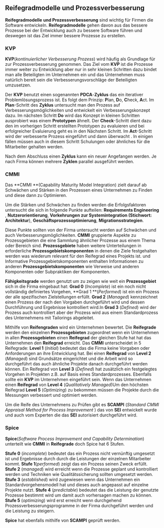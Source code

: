 ## Reifegradmodelle und Prozessverbesserung

**Reifegradmodelle** **und Prozessverbesserung** sind wichtig für Firmen die Software entwickeln. **Reifegradmodelle** gehen davon aus das bessere Prozesse bei der Entwicklung auch zu bessere Software führen und deswegen ist das Ziel immer bessere Prozesse zu erstellen.

### KVP

**KVP**(*kontinuierlicher Verbesserung Prozess*) wird häufig als Grundlage für zur Prozessverbesserung genommen. Das Ziel vom **KVP** ist die Prozesse immer weiter zu Entwicklung aber nur in sehr kleinen Schritten dazu bindet man alle Beteiligten im Unternehmen ein und das Unternehmen muss natürlich bereit sein die Verbesserungsvorschläge der Beteiligten umzusetzen.

Der **KVP** benutzt einen sogenannten **PDCA**-**Zyklus** das ein iterativer Problemlösungsprozess ist. Es folgt dem Prinzip: **P**lan, **D**o, **C**heck, **A**ct. Im **Plan**-Schritt des **Zyklus** untersucht man den Prozess auf Verbesserungsmöglichkeiten und entwickelt ein Verbesserungskonzept dazu. Im nächsten Schritt **Do** wird das Konzept in kleinen Schritten ausprobiert was einem **Prototypen** ähnelt. Der **Check**-Schritt dient dazu den im vorherigen Schritt erstellten Prototypen zu evaluieren und bei erfolgreicher Evaluierung geht es in den Nächsten Schritt. Im **Act**-Schritt wird der verbesserte Prozess eingeführt und dann überwacht . In einigen fällen müssen auch in diesem Schritt Schulungen oder ähnliches für die Mitarbeiter gehalten werden. 

Nach dem Abschluss einen **Zyklus** kann ein neuer Angefangen werden. Je nach Firma können mehrere **Zyklen** parallel ausgeführt werden.


### CMMI

Das **CMMI **(Capability Maturity Model Integration) zielt darauf ab Schwächen und Stärken in den Prozessen eines Unternehmen zu Finden und diese dann zu Optimieren.

Um die Stärken und Schwächen zu finden werden die Erfolgsfaktoren untersucht die sich in folgende Punkte aufteilen: **Requirements Engineering** , **Nutzerorientierung**, **Vorkehrungen zur Systemintegration (Stichwort: Architektur**), **Geschäftsprozessoptimierung**, **Migrationsstrategien**.

Diese Punkte sollten von der Firma untersucht werden auf Schwächen und auch Verbesserungsmöglichkeiten. **CMMI** gruppierte Aspekte zu Prozessgebieten die eine Sammlung ähnlicher Prozesse aus einem Thema oder Bereich sind. **Prozessgebiete** haben weitere Unterteilungen in erforderliche **Prozessgebietskomponenten** in denen die Ziele festgehalten werden was wiederum relevant für den Reifegrad eines Projekts ist. und Informative Prozessgebietskomponenten enthalten Informationen zu anderen **Prozessgebietskomponenten** wie Verweise und anderen Komponenten oder Subpraktiken der Komponenten.

**Fähigkeitsgrade** werden genutzt um zu zeigen wie weit ein **Prozessgebiet** sich in die Firma eingebaut hat:
**Grad 0** (*Incomplete*) ist ein noch nicht vollständig definiertes Vorgehen, **Grad 1 **(*Performed*) ist ein ein Prozess der alle spezifischen Zielstellungen erfüllt. **Grad 2** (*Managed*)  kennzeichnet einen Prozess der nach den Vorgaben durchgeführt wird und dessen Durchführung und Ergebnisse kontrolliert wird.In **Grad 3**  (*Defined*) wird der Prozess auch kontrolliert aber der Prozess wird aus einem Standardprozess des Unternehmens mit Tailorings abgeleitet.

Mithilfe von **Reifengraden** wird ein Unternehmen bewertet. Die **Reifegrade** werden den einzelnen **Prozessgebieten** zugeordnet wenn ein Unternehmen in allen **Prozessgebieten** einen **Reifegrad** der gleichen Stufe hat hat das Unternehmen den **Reifegrad** erreicht. Das **CMMI** unterscheidet in 5 Reifegrade:
**Level 1** (*Initial*) bedeutet das die Firma keine Vorgaben oder Anforderungen an ihre Entwicklung hat. Bei einen **Reifegrad** von **Level 2** (*Managed*) sind Grundsätze eingerichtet und die Arbeit wird so durchgeführt das auch ähnliche Projekte danach durchgeführt werden können. Ein Reifegrad von **Level 3** (*Defined*) hat zusätzlich ein festgelegtes Vorgehen in Projekten z.B. auf Basis eines Standardprozesses. Ebenfalls sollte ein **KVP** im Unternehmen eingeführt sein. Wenn das Unternehmen einen **Reifegrad** von **Level 4** (*Qualitatively Managed*)Um den höchsten Reifegrad **Level 5** (*Optimizing*) zu bekommen müssen die Projekte durch die Messungen verbessert und optimiert werden.

Um die Reife des Unternehmens zu Prüfen gibt es **SCAMPI** (*Standard CMMI Appraisal Method*
*for Process Improvement* ) das von **SEI** entwickelt wurde und auch vom Experten die das **SEI** autorisiert durchgeführt wird. 

### Spice

**Spice**(*Software Process Improvement and Capability Determination*) unterteilt wie **CMMI** in **Reifegrade** doch Spice hat 6 Stufen.

**Stufe 0** (*incomplete*) bedeutet das ein Prozess nicht vernünftig umgesetzt ist und Ergebnisse durch durch die Leistungen der einzelnen Mitarbeiter kommt. **Stufe 1**(*performed*) zeigt das ein Prozess seinen Zweck erfüllt. **Stufe 2** (*managed*) wird erreicht wenn die Prozesse geplant und kontrolliert werden und Techniken wie Qualitätssicherung sollten umgesetzt werden. **Stufe 3** (*established*) wird zugewiesen wenn das Unternehmen ein Standardvorgehensmodell hat und dieses auch angepasst auf einzelne Projekte nutzt. **Stufe 4** (*predictable*) bedeutet das die Leistung der genutzte Prozesse bestimmt wird um damit auch vorhersagen machen zu können. **Stufe 5** (*optimizing*) wird erst erreicht wenn durchgehend Prozessverbesserungsprogramme in der Firma durchgeführt werden und die Leistung zu steigern.

**Spice** hat ebenfalls mithilfe von **SCAMPI** geprüft werden.
